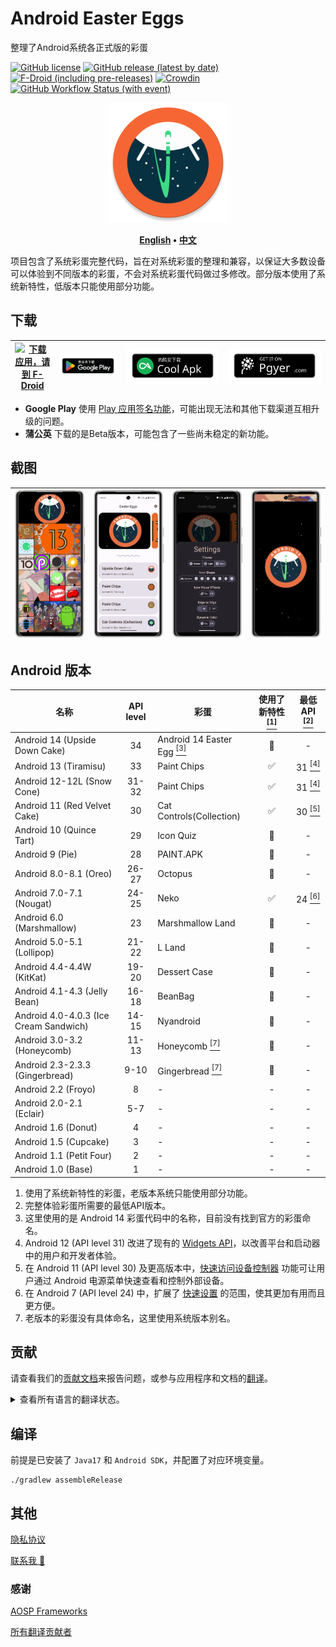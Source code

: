 # Android Easter Eggs

整理了Android系统各正式版的彩蛋

[![GitHub license](https://img.shields.io/github/license/hushenghao/AndroidEasterEggs?logo=apache)](https://github.com/hushenghao/AndroidEasterEggs/blob/master/LICENSE)
[![GitHub release (latest by date)](https://img.shields.io/github/v/release/hushenghao/AndroidEasterEggs?logo=github)](https://github.com/hushenghao/AndroidEasterEggs/releases)
[![F-Droid (including pre-releases)](https://img.shields.io/f-droid/v/com.dede.android_eggs?logo=fdroid)](https://f-droid.org/packages/com.dede.android_eggs)
[![Crowdin](https://badges.crowdin.net/easter-eggs/localized.svg)](https://crowdin.com/project/easter-eggs)
[![GitHub Workflow Status (with event)](https://img.shields.io/github/actions/workflow/status/hushenghao/AndroidEasterEggs/buildRelease.yml?logo=githubactions&logoColor=white)](https://github.com/hushenghao/AndroidEasterEggs/actions/workflows/buildRelease.yml)

<div align="center">

![logo](assets/image/ic_launcher_round.png)

**[English](./README.md) • [中文](./README_zh.md)**

</div>

项目包含了系统彩蛋完整代码，旨在对系统彩蛋的整理和兼容，以保证大多数设备可以体验到不同版本的彩蛋，不会对系统彩蛋代码做过多修改。部分版本使用了系统新特性，低版本只能使用部分功能。

## 下载

| [![下载应用，请到 F-Droid](https://fdroid.gitlab.io/artwork/badge/get-it-on-zh-cn.svg)](https://f-droid.org/packages/com.dede.android_eggs) | [![下载应用，请到 Google Play](assets/image/badge_playstore_fixpadding-zh.png)](https://play.google.com/store/apps/details?id=com.dede.android_eggs&utm_source=Github&pcampaignid=pcampaignidMKT-Other-global-all-co-prtnr-py-PartBadge-Mar2515-1) | [![下载应用，请到 CoolApk](assets/image/badge_coolapk-zh.svg)](https://www.coolapk.com/apk/com.dede.android_eggs) | [![Beta](assets/image/badge_pgyer.svg)](https://www.pgyer.com/eggs) |
|--------------------------------------------------------------------------------------------------------------------------------------|---------------------------------------------------------------------------------------------------------------------------------------------------------------------------------------------------------------------------------------------|------------------------------------------------------------------------------------------------------------|---------------------------------------------------------------------|

* **Google Play** 使用 [Play 应用签名功能](https://support.google.com/googleplay/android-developer/answer/9842756)，可能出现无法和其他下载渠道互相升级的问题。
* **蒲公英** 下载的是Beta版本，可能包含了一些尚未稳定的新功能。

## 截图

| ![](./fastlane/metadata/android/en-US/images/phoneScreenshots/1.png) | ![](./fastlane/metadata/android/en-US/images/phoneScreenshots/2.png) | ![](./fastlane/metadata/android/en-US/images/phoneScreenshots/3.png) | ![](./fastlane/metadata/android/en-US/images/phoneScreenshots/4.png) |
|----------------------------------------------------------------------|----------------------------------------------------------------------|----------------------------------------------------------------------|----------------------------------------------------------------------|

## Android 版本
| 名称                                     | API level | 彩蛋                                         | 使用了新特性 [<sup>[1]</sup>](#id_new_features) | 最低 API [<sup>[2]</sup>](#id_full_egg_mini_api) |
|----------------------------------------|:---------:|--------------------------------------------|:----------------------------:|:---------------------------------:|
| Android 14 (Upside Down Cake)          |    34     | Android 14 Easter Egg [<sup>[3]</sup>](#id_14_egg_name) |              🚫              |                 -                 |
| Android 13 (Tiramisu)                  |    33     | Paint Chips                                |              ✅               |       31 [<sup>[4]</sup>](#id_android12)       |
| Android 12-12L (Snow Cone)             |   31-32   | Paint Chips                                |              ✅               |       31 [<sup>[4]</sup>](#id_android12)       |
| Android 11 (Red Velvet Cake)           |    30     | Cat Controls(Collection)                   |              ✅               |       30 [<sup>[5]</sup>](#id_android11)       |
| Android 10 (Quince Tart)               |    29     | Icon Quiz                                  |              🚫              |                 -                 |
| Android 9 (Pie)                        |    28     | PAINT.APK                                  |              🚫              |                 -                 |
| Android 8.0-8.1 (Oreo)                 |   26-27   | Octopus                                    |              🚫              |                 -                 |
| Android 7.0-7.1 (Nougat)               |   24-25   | Neko                                       |              ✅               |       24 [<sup>[6]</sup>](#id_android7)        |
| Android 6.0 (Marshmallow)              |    23     | Marshmallow Land                           |              🚫              |                 -                 |
| Android 5.0-5.1 (Lollipop)             |   21-22   | L Land                                     |              🚫              |                 -                 |
| Android 4.4-4.4W (KitKat)              |   19-20   | Dessert Case                               |              🚫              |                 -                 |
| Android 4.1-4.3 (Jelly Bean)           |   16-18   | BeanBag                                    |              🚫              |                 -                 |
| Android 4.0-4.0.3 (Ice Cream Sandwich) |   14-15   | Nyandroid                                  |              🚫              |                 -                 |
| Android 3.0-3.2 (Honeycomb)            |   11-13   | Honeycomb [<sup>[7]</sup>](#id_egg_name)                |              🚫              |                 -                 |
| Android 2.3-2.3.3 (Gingerbread)        |   9-10    | Gingerbread [<sup>[7]</sup>](#id_egg_name)              |              🚫              |                 -                 |
| Android 2.2 (Froyo)                    |     8     | -                                          |              -               |                 -                 |
| Android 2.0-2.1 (Eclair)               |    5-7    | -                                          |              -               |                 -                 |
| Android 1.6 (Donut)                    |     4     | -                                          |              -               |                 -                 |
| Android 1.5 (Cupcake)                  |     3     | -                                          |              -               |                 -                 |
| Android 1.1 (Petit Four)               |     2     | -                                          |              -               |                 -                 |
| Android 1.0 (Base)                     |     1     | -                                          |              -               |                 -                 |

1. <span id='id_new_features'>使用了系统新特性的彩蛋，老版本系统只能使用部分功能。</span>
2. <span id='id_full_egg_mini_api'>完整体验彩蛋所需要的最低API版本。</span>
3. <span id='id_14_egg_name'>这里使用的是 Android 14 彩蛋代码中的名称，目前没有找到官方的彩蛋命名。</span>
4. <span id='id_android12'>Android 12 (API level 31) 改进了现有的 [Widgets API](https://developer.android.google.cn/about/versions/12/features/widgets?hl=zh-cn)，以改善平台和启动器中的用户和开发者体验。</span>
5. <span id='id_android11'>在 Android 11 (API level 30) 及更高版本中，[快速访问设备控制器](https://developer.android.google.cn/guide/topics/ui/device-control?hl=zh-cn) 功能可让用户通过 Android 电源菜单快速查看和控制外部设备。</span>
6. <span id='id_android7'>在 Android 7 (API level 24) 中，扩展了 [快速设置](https://developer.android.google.cn/about/versions/nougat/android-7.0?hl=zh-cn#tile_api) 的范围，使其更加有用而且更方便。</span>
7. <span id='id_egg_name'>老版本的彩蛋没有具体命名，这里使用系统版本别名。</span>

## 贡献

请查看我们的[贡献文档](.github/CONTRIBUTING.md)来报告问题，或参与应用程序和文档的[翻译](https://zh.crowdin.com/project/easter-eggs)。

<details>
<summary>查看所有语言的翻译状态。</summary>

[![](script/crowdin/crowdin_project_progress.svg)](https://zh.crowdin.com/project/easter-eggs)

</details>

## 编译

前提是已安装了 `Java17` 和 `Android SDK`，并配置了对应环境变量。

```shell
./gradlew assembleRelease
```

## 其他

[隐私协议](https://github.com/hushenghao/AndroidEasterEggs/wiki/Privacy-policy-zh-CN)

[联系我 📧](mailto:dede.hu@qq.com)

### 感谢
[AOSP Frameworks](https://github.com/aosp-mirror/platform_frameworks_base)

[所有翻译贡献者](https://zh.crowdin.com/project/easter-eggs/members)
